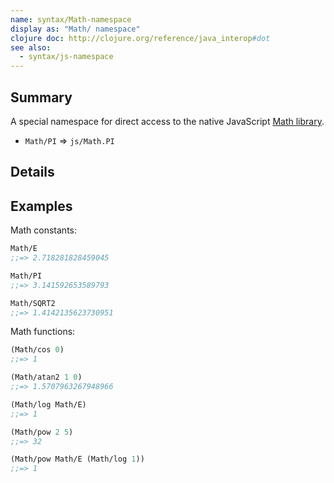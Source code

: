 ```yaml
---
name: syntax/Math-namespace
display as: "Math/ namespace"
clojure doc: http://clojure.org/reference/java_interop#dot
see also:
  - syntax/js-namespace
---
```


## Summary

A special namespace for direct access to the native JavaScript [Math library].

- `Math/PI` => `js/Math.PI`

[Math library]:https://developer.mozilla.org/en-US/docs/Web/JavaScript/Reference/Global_Objects/Math

## Details

## Examples

Math constants:

```clj
Math/E
;;=> 2.718281828459045

Math/PI
;;=> 3.141592653589793

Math/SQRT2
;;=> 1.4142135623730951
```

Math functions:

```clj
(Math/cos 0)
;;=> 1

(Math/atan2 1 0)
;;=> 1.5707963267948966

(Math/log Math/E)
;;=> 1

(Math/pow 2 5)
;;=> 32

(Math/pow Math/E (Math/log 1))
;;=> 1
```
